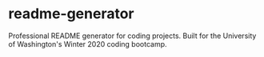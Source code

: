 # readme-generator
Professional README generator for coding projects. Built for the University of Washington's Winter 2020 coding bootcamp.
